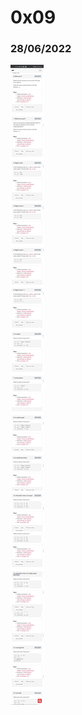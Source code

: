 # 0x09
### 28/06/2022
![Screenshot](https://github.com/Timmox443/alx-higher_level_programming/blob/main/resource/Screenshot_20220629_001453_com.android.chrome.jpg?raw=true)
